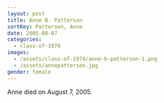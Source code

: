 ```yaml
---
layout: post
title: Anne B. Patterson
sortKey: Patterson, Anne
date: 2005-08-07
categories:
  - class-of-1974
images:
  - /assets/class-of-1974/anne-b-patterson-1.png
  - /assets/annepatterson.jpg
gender: female
---
```


Anne died on August 7, 2005.

